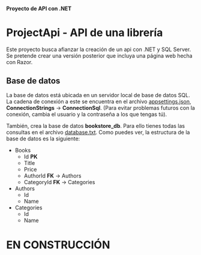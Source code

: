 #### Proyecto de API con .NET

# ProjectApi - API de una librería

Este proyecto busca afianzar la creación de un api con .NET y SQL Server.
Se pretende crear una versión posterior que incluya una página web hecha con Razor.

## Base de datos

La base de datos está ubicada en un servidor local de base de datos SQL. La cadena de conexión a este se encuentra en el archivo [appsettings.json](./appsettings.json), **ConnectionStrings** -> **ConnectionSql**.
(Para evitar problemas futuros con la conexión, cambia el usuario y la contraseña a los que tengas tú).

También, crea la base de datos **bookstore_db**. Para ello tienes todas las consultas en el archivo [database.txt](./database.txt).
Como puedes ver, la estructura de la base de datos es la siguiente:

- Books
  - Id **PK**
  - Title
  - Price
  - AuthorId **FK** -> Authors
  - CategoryId **FK** -> Categories
- Authors
  - Id
  - Name
- Categories
  - Id
  - Name

# EN CONSTRUCCIÓN
